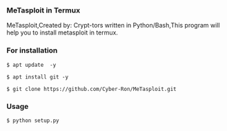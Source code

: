 ### MeTasploit in Termux

MeTasploit,Created by: Crypt-tors written in 
Python/Bash,This program will help you to install
metasploit in termux.

### For installation
````
$ apt update  -y 
````
````
$ apt install git -y
````
````
$ git clone https://github.com/Cyber-Ron/MeTasploit.git
````

### Usage

````
$ python setup.py
````

